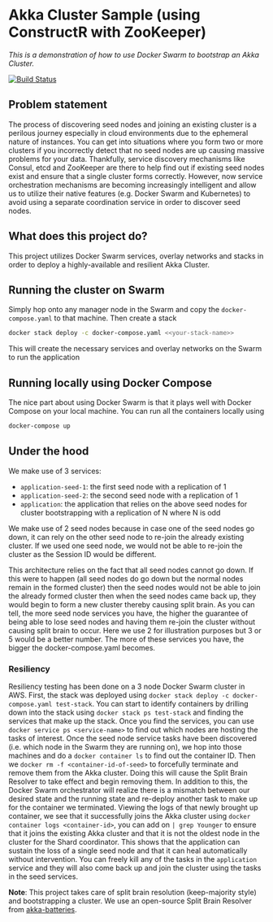 # Akka Cluster Sample (using ConstructR with ZooKeeper)
_This is a demonstration of how to use Docker Swarm to bootstrap an Akka Cluster._

[![Build Status](https://travis-ci.org/calvinlfer/akka-cluster-docker-swarm.svg?branch=master)](https://travis-ci.org/calvinlfer/akka-cluster-docker-swarm)

## Problem statement
The process of discovering seed nodes and joining an existing cluster is a perilous journey especially in cloud 
environments due to the ephemeral nature of instances. You can get into situations where you form two or more clusters
if you incorrectly detect that no seed nodes are up causing massive problems for your data. Thankfully, service discovery 
mechanisms like Consul, etcd and ZooKeeper are there to help find out if existing seed nodes exist and ensure that a 
single cluster forms correctly. However, now service orchestration mechanisms are becoming increasingly intelligent and
allow us to utilize their native features (e.g. Docker Swarm and Kubernetes) to avoid using a separate coordination 
service in order to discover seed nodes.

## What does this project do?
This project utilizes Docker Swarm services, overlay networks and stacks in order to deploy a highly-available and 
resilient Akka Cluster. 

## Running the cluster on Swarm
Simply hop onto any manager node in the Swarm and copy the `docker-compose.yaml` to that machine. Then create a stack
```bash
docker stack deploy -c docker-compose.yaml <<your-stack-name>>
```

This will create the necessary services and overlay networks on the Swarm to run the application

## Running locally using Docker Compose
The nice part about using Docker Swarm is that it plays well with Docker Compose on your local machine. You can run all
the containers locally using
```bash
docker-compose up 
```

## Under the hood
We make use of 3 services:
- `application-seed-1`: the first seed node with a replication of 1
- `application-seed-2`: the second seed node with a replication of 1
- `application`: the application that relies on the above seed nodes for cluster bootstrapping with a replication of N 
  where N is odd

We make use of 2 seed nodes because in case one of the seed nodes go down, it can rely on the other seed node to re-join
the already existing cluster. If we used one seed node, we would not be able to re-join the cluster as the Session ID 
would be different.

This architecture relies on the fact that all seed nodes cannot go down. If this were to happen (all seed nodes do go 
down but the normal nodes remain in the formed cluster) then the seed nodes would not be able to join the already 
formed cluster then when the seed nodes came back up, they would begin to form a new cluster thereby causing split brain.
As you can tell, the more seed node services you have, the higher the guarantee of being able to lose seed nodes and 
having them re-join the cluster without causing split brain to occur. Here we use 2 for illustration purposes but 3 or 5
would be a better number. The more of these services you have, the bigger the docker-compose.yaml becomes.

### Resiliency
Resiliency testing has been done on a 3 node Docker Swarm cluster in AWS. First, the stack was deployed using 
`docker stack deploy -c docker-compose.yaml test-stack`. You can start to identify containers by drilling down into
the stack using `docker stack ps test-stack` and finding the services that make up the stack. Once you find the 
services, you can use `docker service ps <service-name>` to find out which nodes are hosting the tasks of interest.
Once the seed node service tasks have been discovered (i.e. which node in the Swarm they are running on), we hop into 
those machines and do a `docker container ls` to find out the container ID. Then we `docker rm -f <container-id-of-seed>`
to forcefully terminate and remove them from the Akka cluster. Doing this will cause the Split Brain Resolver to take 
effect and begin removing them. In addition to this, the Docker Swarm orchestrator will realize there is a mismatch 
between our desired state and the running state and re-deploy another task to make up for the container we terminated.
Viewing the logs of that newly brought up container, we see that it successfully joins the Akka cluster using 
`docker container logs <container-id>`, you can add on `| grep Younger` to ensure that it joins the existing Akka 
cluster and that it is not the oldest node in the cluster for the Shard coordinator. This shows that the application can
sustain the loss of a single seed node and that it can heal automatically without intervention. You can freely kill any
of the tasks in the `application` service and they will also come back up and join the cluster using the tasks in the
seed services. 

**Note**: This project takes care of split brain resolution (keep-majority style) and bootstrapping a cluster. We use an 
open-source Split Brain Resolver from [akka-batteries](https://github.com/PaytmLabs/akka-batteries#role-based-split-brain-resolver).

